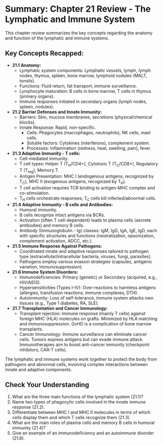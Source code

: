 # Summary: Chapter 21 Review - The Lymphatic and Immune System

This chapter review summarizes the key concepts regarding the anatomy and function of the lymphatic and immune systems.

## Key Concepts Recapped:

*   **21.1 Anatomy:**
    *   Lymphatic system components: Lymphatic vessels, lymph, lymph nodes, thymus, spleen, bone marrow, lymphoid nodules (MALT, tonsils).
    *   Functions: Fluid return, fat transport, immune surveillance.
    *   Lymphocyte maturation: B cells in bone marrow, T cells in thymus (primary organs).
    *   Immune responses initiated in secondary organs (lymph nodes, spleen, nodules).
*   **21.2 Barrier Defenses and Innate Immunity:**
    *   Barriers: Skin, mucous membranes, secretions (physical/chemical blocks).
    *   Innate Response: Rapid, non-specific.
        *   Cells: Phagocytes (macrophages, neutrophils), NK cells, mast cells.
        *   Soluble factors: Cytokines (interferons), complement system.
        *   Processes: Inflammation (redness, heat, swelling, pain), fever.
*   **21.3 Adaptive Immunity - T cells:**
    *   Cell-mediated immunity.
    *   T cell types: Helper T (T<sub>H</sub>/CD4+), Cytotoxic T (T<sub>C</sub>/CD8+), Regulatory T (T<sub>reg</sub>), Memory T.
    *   Antigen Presentation: MHC I (endogenous antigens, recognized by T<sub>C</sub>), MHC II (exogenous antigens, recognized by T<sub>H</sub>).
    *   T cell activation requires TCR binding to antigen-MHC complex and co-stimulation.
    *   T<sub>H</sub> cells orchestrate responses; T<sub>C</sub> cells kill infected/abnormal cells.
*   **21.4 Adaptive Immunity - B cells and Antibodies:**
    *   Humoral immunity.
    *   B cells recognize intact antigens via BCRs.
    *   Activation (often T cell-dependent) leads to plasma cells (secrete antibodies) and memory B cells.
    *   Antibody (Immunoglobulin - Ig) classes: IgM, IgG, IgA, IgE, IgD, each with specific structures and functions (neutralization, opsonization, complement activation, ADCC, etc.).
*   **21.5 Immune Response Against Pathogens:**
    *   Coordinated innate and adaptive responses tailored to pathogen type (extracellular/intracellular bacteria, viruses, fungi, parasites).
    *   Pathogens employ various evasion strategies (capsules, antigenic variation, immunosuppression).
*   **21.6 Immune System Disorders:**
    *   Immunodeficiencies: Primary (genetic) or Secondary (acquired, e.g., HIV/AIDS).
    *   Hypersensitivities (Types I-IV): Over-reactions to harmless antigens (allergies, transfusion reactions, immune complexes, DTH).
    *   Autoimmunity: Loss of self-tolerance, immune system attacks own tissues (e.g., Type 1 diabetes, RA, SLE).
*   **21.7 Transplantation and Cancer Immunology:**
    *   Transplant rejection: Immune response (mainly T cells) against foreign MHC (HLA) molecules on grafts. Minimized by HLA matching and immunosuppression. GvHD is a complication of bone marrow transplants.
    *   Cancer Immunology: Immune surveillance can eliminate cancer cells. Tumors express antigens but can evade immune attack. Immunotherapies aim to boost anti-cancer immunity (checkpoint inhibitors, CAR-T cells).

The lymphatic and immune systems work together to protect the body from pathogens and abnormal cells, involving complex interactions between innate and adaptive components.

## Check Your Understanding

1.  What are the three main functions of the lymphatic system (21.1)?
2.  Name two types of phagocytic cells involved in the innate immune response (21.2).
3.  Differentiate between MHC I and MHC II molecules in terms of which cells display them and which T cells recognize them (21.3).
4.  What are the main roles of plasma cells and memory B cells in humoral immunity (21.4)?
5.  Give an example of an immunodeficiency and an autoimmune disorder (21.6).
